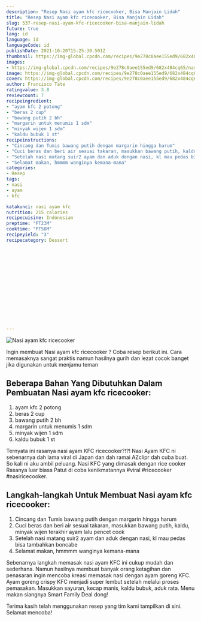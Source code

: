 ```yaml
---
description: "Resep Nasi ayam kfc ricecooker, Bisa Manjain Lidah"
title: "Resep Nasi ayam kfc ricecooker, Bisa Manjain Lidah"
slug: 537-resep-nasi-ayam-kfc-ricecooker-bisa-manjain-lidah
future: true
lang: id
language: id
languageCode: id
publishDate: 2021-10-20T15:25:30.501Z 
thumbnail: https://img-global.cpcdn.com/recipes/9e278c0aee155ed9/682x484cq65/nasi-ayam-kfc-ricecooker-foto-resep-utama.png
images:
- https://img-global.cpcdn.com/recipes/9e278c0aee155ed9/682x484cq65/nasi-ayam-kfc-ricecooker-foto-resep-utama.png
image: https://img-global.cpcdn.com/recipes/9e278c0aee155ed9/682x484cq65/nasi-ayam-kfc-ricecooker-foto-resep-utama.png
cover: https://img-global.cpcdn.com/recipes/9e278c0aee155ed9/682x484cq65/nasi-ayam-kfc-ricecooker-foto-resep-utama.png
author: Francisco Tate
ratingvalue: 3.8
reviewcount: 7
recipeingredient:
- "ayam kfc 2 potong"
- "beras 2 cup"
- "bawang putih 2 bh"
- "margarin untuk menumis 1 sdm"
- "minyak wijen 1 sdm"
- "kaldu bubuk 1 st"
recipeinstructions:
- "Cincang dan Tumis bawang putih dengan margarin hingga harum"
- "Cuci beras dan beri air sesuai takaran, masukkan bawang putih, kaldu, minyak wijen terakhir ayam lalu pencet cook"
- "Setelah nasi matang suir2 ayam dan aduk dengan nasi, kl mau pedas bisa tambahkan boncabe"
- "Selamat makan, hmmmm wanginya kemana-mana"
categories:
- Resep
tags:
- nasi
- ayam
- kfc

katakunci: nasi ayam kfc 
nutrition: 215 calories
recipecuisine: Indonesian
preptime: "PT23M"
cooktime: "PT58M"
recipeyield: "3"
recipecategory: Dessert


     
    
    
    
    
    
    
    
    
    
    
      
    
---
```



![Nasi ayam kfc ricecooker](https://img-global.cpcdn.com/recipes/9e278c0aee155ed9/682x484cq65/nasi-ayam-kfc-ricecooker-foto-resep-utama.png)

Ingin membuat Nasi ayam kfc ricecooker ? Coba resep berikut ini. Cara memasaknya sangat praktis namun hasilnya gurih dan lezat cocok banget jika digunakan untuk menjamu teman

<!--inarticleads1-->

## Beberapa Bahan Yang Dibutuhkan Dalam Pembuatan Nasi ayam kfc ricecooker:

1. ayam kfc 2 potong
1. beras 2 cup
1. bawang putih 2 bh
1. margarin untuk menumis 1 sdm
1. minyak wijen 1 sdm
1. kaldu bubuk 1 st

Ternyata ini rasanya nasi ayam KFC ricecooker?!?! Nasi Ayam KFC ni sebenarnya dah lama viral di Japan dan dah ramai AZclipr dah cuba buat. So kali ni aku ambil peluang. Nasi KFC yang dimasak dengan rice cooker Rasanya luar biasa Patut di coba kenikmatannya #viral #ricecooker #nasiricecooker. 

<!--inarticleads2-->

## Langkah-langkah Untuk Membuat Nasi ayam kfc ricecooker:

1. Cincang dan Tumis bawang putih dengan margarin hingga harum
1. Cuci beras dan beri air sesuai takaran, masukkan bawang putih, kaldu, minyak wijen terakhir ayam lalu pencet cook
1. Setelah nasi matang suir2 ayam dan aduk dengan nasi, kl mau pedas bisa tambahkan boncabe
1. Selamat makan, hmmmm wanginya kemana-mana


Sebenarnya langkah memasak nasi ayam KFC ini cukup mudah dan sederhana. Namun hasilnya membuat banyak orang ketagihan dan penasaran ingin mencoba kreasi memasak nasi dengan ayam goreng KFC. Ayam goreng crispy KFC menjadi super lembut setelah melalui proses pemasakan. Masukkan sayuran, kecap manis, kaldu bubuk, aduk rata. Menu makan siangnya Smart Family Deal dong! 

Terima kasih telah menggunakan resep yang tim kami tampilkan di sini. Selamat mencoba!
